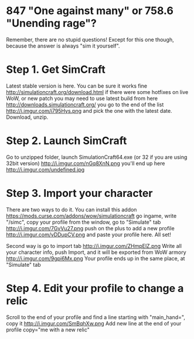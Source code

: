 # 847 "One against many" or 758.6 "Unending rage"?

Remember, there are no stupid questions!
Except for this one though, because the answer is always "sim it yourself".

# Step 1. Get SimCraft

Latest stable version is here. You can be sure it works fine
http://simulationcraft.org/download.html
if there were some hotfixes on live WoW, or new patch you may need to use latest build from here
http://downloads.simulationcraft.org/
you go to the end of the list
http://i.imgur.com/i795Hys.png
and pick the one with the latest date. Download, unzip.

# Step 2. Launch SimCraft

Go to unzipped folder, launch SimulationCraft64.exe (or 32 if you are using 32bit version)
http://i.imgur.com/nGq8XnN.png
you'll end up here
http://i.imgur.com/undefined.jpg

# Step 3. Import your character

There are two ways to do it. You can install this addon
https://mods.curse.com/addons/wow/simulationcraft
go ingame, write "/simc", copy your profile from the window, go to "Simulate" tab
http://i.imgur.com/7GvVu27.png
push on the plus to add a new profile
http://i.imgur.com/vDDupCV.png
and paste your profile here. All set!

Second way is go to import tab
http://i.imgur.com/ZHmpElZ.png
Write all your character info, push Import, and it will be exported from WoW armory
http://i.imgur.com/9gpi6Mx.png
Your profile ends up in the same place, at "Simulate" tab

# Step 4. Edit your profile to change a relic

Scroll to the end of your profile and find a line starting with "main_hand=", copy it
http://i.imgur.com/SmBqhXw.png
Add new line at the end of your profile
copy="me with a new relic"
